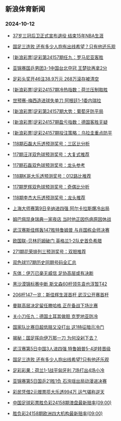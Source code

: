 ## 新浪体育新闻 
### 2024-10-12

+ [37岁三冠后卫正式宣布退役 结束15年NBA生涯](https://sports.sina.com.cn/basketball/nba/2024-10-11/doc-incscsye4594773.shtml)

+ [国足三连败 还有多少人抱有出线希望？只有他还乐观](https://sports.sina.com.cn/china/2024-10-11/doc-incsecpt1361988.shtml)

+ [[新浪彩票]足彩第24157期任九：罗马尼亚客胜](https://sports.sina.com.cn/l/2024-10-11/doc-incscsxy8309119.shtml)

+ [亚锦赛国乒男团3-1中国台北夺冠 王楚钦再拿2分](https://sports.sina.com.cn/others/pingpang/2024-10-11/doc-incsavuq5030722.shtml)

+ [足彩头奖开46注38.9万元 268万滚存被清空](https://sports.sina.com.cn/l/2024-10-11/doc-incscnrz1628440.shtml)

+ [[新浪彩票]足彩24157期冷热指数：荷兰压制取胜](https://sports.sina.com.cn/l/2024-10-11/doc-incscnsh4705957.shtml)

+ [世预赛-梅西造进球失单刀 阿根廷1-1委内瑞拉](https://sports.sina.com.cn/g/pl/2024-10-11/doc-incscsya7837989.shtml)

+ [[新浪彩票]足彩第24157期大势：葡萄牙防平局](https://sports.sina.com.cn/l/2024-10-11/doc-incscsye4606119.shtml)

+ [[新浪彩票]足彩24157期盈亏指数：德国客胜无疑](https://sports.sina.com.cn/l/2024-10-11/doc-incscsya7830861.shtml)

+ [[新浪彩票]足彩24157期投注策略：乌拉圭重点防平](https://sports.sina.com.cn/l/2024-10-11/doc-incscsye4607494.shtml)

+ [118期石磊大乐透预测奖号：三区比分析](https://sports.sina.com.cn/l/2024-10-11/doc-incseivx8417008.shtml)

+ [117期汪洋双色球预测奖号：大复式推荐](https://sports.sina.com.cn/l/2024-10-11/doc-incseivw4367905.shtml)

+ [117期石磊双色球预测奖号：龙头参考](https://sports.sina.com.cn/l/2024-10-11/doc-incseivu7591065.shtml)

+ [118期K哥大乐透预测奖号：012路比推荐](https://sports.sina.com.cn/l/2024-10-11/doc-incseivx8416789.shtml)

+ [117期罗辉双色球预测奖号：奇偶比分析](https://sports.sina.com.cn/l/2024-10-11/doc-incseivs8073980.shtml)

+ [118期李杰大乐透预测奖号：龙头推荐](https://sports.sina.com.cn/l/2024-10-11/doc-incseiwc4708201.shtml)

+ [上海大师赛第9日辛纳进四强 阿尔卡拉斯爆冷出局](https://sports.sina.com.cn/tennis/atp/2024-10-11/doc-incsavui1927681.shtml)

+ [姆巴佩现身瑞典一家夜店 当时他正因伤病原因休战](https://sports.sina.com.cn/global/others/2024-10-11/doc-incseqcz4620979.shtml)

+ [武汉赛斯佳辉轰147胜特鲁姆普 与肖国栋会师决赛](https://sports.sina.com.cn/others/snooker/2024-10-11/doc-incseytv4427851.shtml)

+ [欧国联-贝林厄姆破门 英格兰1-2队史首负希腊](https://sports.sina.com.cn/g/pl/2024-10-11/doc-incscsye4611158.shtml)

+ [271期花荣排列三预测奖号：双胆推荐](https://sports.sina.com.cn/l/2024-10-11/doc-incsecpw7657629.shtml)

+ [双色球117期历史同期号码全汇总](https://sports.sina.com.cn/l/2024-10-11/doc-incseivw4359812.shtml)

+ [东体：伊万已毫无威信 足协高层或有决断](https://sports.sina.com.cn/china/2024-10-11/doc-incseivw4339379.shtml)

+ [黑沙漠锦标赛中断 斯文森60杆领先袁也淳暂T42](https://sports.sina.com.cn/golf/pgatour/2024-10-11/doc-incscxha4540281.shtml)

+ [206杆147一览：斯佳辉生涯首杆 武汉公开赛首杆](https://sports.sina.com.cn/others/snooker/2024-10-11/doc-incseytv4436942.shtml)

+ [曼联高层决定留任滕哈格 正在备战下场比赛](https://sports.sina.com.cn/g/pl/2024-10-11/doc-incseqcv8323692.shtml)

+ [关小刀任九：德国土耳其做胆 克罗地亚防冷](https://sports.sina.com.cn/l/2024-10-11/doc-incseqcx5083702.shtml)

+ [国家队比赛日超低赔又没打出 这1特征暗示冷门](https://sports.sina.com.cn/l/2024-10-11/doc-incscxha4539573.shtml)

+ [揭秘：国足挥向伊万那一刀 为何没剁下去？](https://sports.sina.com.cn/china/2024-10-11/doc-incscxha4522515.shtml)

+ [武汉赛第5日中国3人进四强 特鲁姆普5-4逆转晋级](https://sports.sina.com.cn/others/snooker/2024-10-11/doc-incscsye4616098.shtml)

+ [国足三连败 还有多少人抱出线希望?只有他还乐观](https://sports.sina.com.cn/china/2024-10-11/doc-incsecpt1361988.shtml)

+ [足彩彩果：荷兰1-1战平匈牙利 7场打出4场小冷](https://sports.sina.com.cn/l/2024-10-12/doc-incshaff4417127.shtml)

+ [亚锦赛第5日国乒21胜1负 石洵瑶出局动漫进决赛](https://sports.sina.com.cn/others/pingpang/2024-10-12/doc-incshafi3897611.shtml)

+ [彩民凭借2元赠票揽大乐透994万 运气堪称逆天](https://sports.sina.com.cn/l/2024-10-12/doc-incshafi3901466.shtml)

+ [中国足球彩票胜负彩24158期澳盘最新赔率(09:00)](https://sports.sina.com.cn/l/2024-10-11/doc-incsecpw7686287.shtml)

+ [胜负彩24158期欧洲四大机构最新赔率(09:00)](https://sports.sina.com.cn/l/2024-10-11/doc-incsecpu8171835.shtml)

